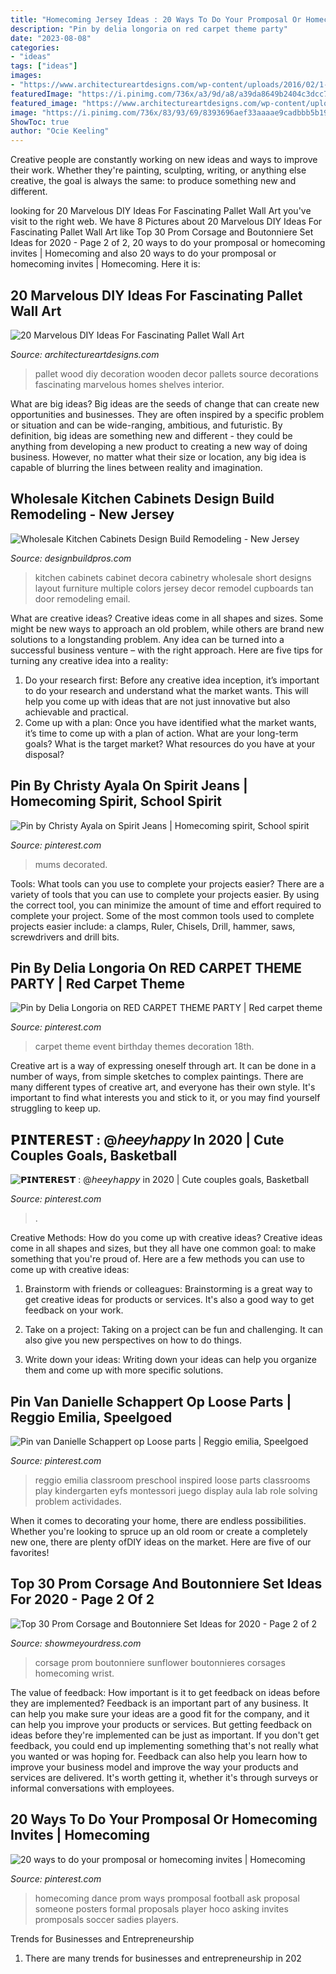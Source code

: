 ```yaml
---
title: "Homecoming Jersey Ideas : 20 Ways To Do Your Promposal Or Homecoming Invites"
description: "Pin by delia longoria on red carpet theme party"
date: "2023-08-08"
categories:
- "ideas"
tags: ["ideas"]
images:
- "https://www.architectureartdesigns.com/wp-content/uploads/2016/02/1-48.jpg"
featuredImage: "https://i.pinimg.com/736x/a3/9d/a8/a39da8649b2404c3dcc72c8de39e4789.jpg"
featured_image: "https://www.architectureartdesigns.com/wp-content/uploads/2016/02/1-48.jpg"
image: "https://i.pinimg.com/736x/83/93/69/8393696aef33aaaae9cadbbb5b19bc51.jpg"
ShowToc: true
author: "Ocie Keeling"
---
```



Creative people are constantly working on new ideas and ways to improve their work. Whether they're painting, sculpting, writing, or anything else creative, the goal is always the same: to produce something new and different.

	

		
looking for 20 Marvelous DIY Ideas For Fascinating Pallet Wall Art you've visit to the right web. We have 8 Pictures about 20 Marvelous DIY Ideas For Fascinating Pallet Wall Art like Top 30 Prom Corsage and Boutonniere Set Ideas for 2020 - Page 2 of 2, 20 ways to do your promposal or homecoming invites | Homecoming and also 20 ways to do your promposal or homecoming invites | Homecoming. Here it is:
		
    
## 20 Marvelous DIY Ideas For Fascinating Pallet Wall Art

<img loading=lazy src="https://www.architectureartdesigns.com/wp-content/uploads/2016/02/1-48.jpg" onerror="this.onerror=null;this.src='https://tse3.mm.bing.net/th?id=OIP.6PlhtTu1ul7iDe3NNIU3SQHaFj&amp;pid=15.1';" alt="20 Marvelous DIY Ideas For Fascinating Pallet Wall Art">

_Source: architectureartdesigns.com_

>pallet wood diy decoration wooden decor pallets source decorations fascinating marvelous homes shelves interior. 

	

What are big ideas?
Big ideas are the seeds of change that can create new opportunities and businesses. They are often inspired by a specific problem or situation and can be wide-ranging, ambitious, and futuristic. By definition, big ideas are something new and different - they could be anything from developing a new product to creating a new way of doing business. However, no matter what their size or location, any big idea is capable of blurring the lines between reality and imagination.

    
## Wholesale Kitchen Cabinets Design Build Remodeling - New Jersey

<img loading=lazy src="http://designbuildpros.com/wp-content/uploads/2014/06/Kitchen-Cabinets-7.jpg" onerror="this.onerror=null;this.src='https://tse1.mm.bing.net/th?id=OIP.aJyKP-tRcgnwHXqLSaMZkQHaJ4&amp;pid=15.1';" alt="Wholesale Kitchen Cabinets Design Build Remodeling - New Jersey">

_Source: designbuildpros.com_

>kitchen cabinets cabinet decora cabinetry wholesale short designs layout furniture multiple colors jersey decor remodel cupboards tan door remodeling email. 

	

What are creative ideas?
Creative ideas come in all shapes and sizes. Some might be new ways to approach an old problem, while others are brand new solutions to a longstanding problem. Any idea can be turned into a successful business venture – with the right approach. Here are five tips for turning any creative idea into a reality: 
1. Do your research first: Before any creative idea inception, it’s important to do your research and understand what the market wants. This will help you come up with ideas that are not just innovative but also achievable and practical. 
2. Come up with a plan: Once you have identified what the market wants, it’s time to come up with a plan of action. What are your long-term goals? What is the target market? What resources do you have at your disposal?

    
## Pin By Christy Ayala On Spirit Jeans | Homecoming Spirit, School Spirit

<img loading=lazy src="https://i.pinimg.com/736x/a5/43/e9/a543e91350d3debe676f266645966ef4--jeans.jpg" onerror="this.onerror=null;this.src='https://tse1.mm.bing.net/th?id=OIP.Tgu151-dz1d3ihLO_AzcAgHaJ3&amp;pid=15.1';" alt="Pin by Christy Ayala on Spirit Jeans | Homecoming spirit, School spirit">

_Source: pinterest.com_

>mums decorated. 

	

Tools: What tools can you use to complete your projects easier?
There are a variety of tools that you can use to complete your projects easier. By using the correct tool, you can minimize the amount of time and effort required to complete your project. Some of the most common tools used to complete projects easier include: a clamps, Ruler, Chisels, Drill, hammer, saws, screwdrivers and drill bits.

    
## Pin By Delia Longoria On RED CARPET THEME PARTY | Red Carpet Theme

<img loading=lazy src="https://i.pinimg.com/736x/a3/9d/a8/a39da8649b2404c3dcc72c8de39e4789.jpg" onerror="this.onerror=null;this.src='https://tse1.mm.bing.net/th?id=OIP.224xkmXRYfSCqDzlrbwf0gHaJ4&amp;pid=15.1';" alt="Pin by Delia Longoria on RED CARPET THEME PARTY | Red carpet theme">

_Source: pinterest.com_

>carpet theme event birthday themes decoration 18th. 

	

Creative art is a way of expressing oneself through art. It can be done in a number of ways, from simple sketches to complex paintings. There are many different types of creative art, and everyone has their own style. It's important to find what interests you and stick to it, or you may find yourself struggling to keep up.

    
## 𝗣𝗜𝗡𝗧𝗘𝗥𝗘𝗦𝗧 : @𝘩𝘦𝘦𝘺𝘩𝘢𝘱𝘱𝘺 In 2020 | Cute Couples Goals, Basketball

<img loading=lazy src="https://i.pinimg.com/736x/83/93/69/8393696aef33aaaae9cadbbb5b19bc51.jpg" onerror="this.onerror=null;this.src='https://tse1.mm.bing.net/th?id=OIP.U4g7iact-xtpmlDjlg6upQHaJ5&amp;pid=15.1';" alt="𝗣𝗜𝗡𝗧𝗘𝗥𝗘𝗦𝗧 : @𝘩𝘦𝘦𝘺𝘩𝘢𝘱𝘱𝘺 in 2020 | Cute couples goals, Basketball">

_Source: pinterest.com_

>. 

	

Creative Methods: How do you come up with creative ideas?
Creative ideas come in all shapes and sizes, but they all have one common goal: to make something that you're proud of. Here are a few methods you can use to come up with creative ideas:
1. Brainstorm with friends or colleagues: Brainstorming is a great way to get creative ideas for products or services. It's also a good way to get feedback on your work.

2. Take on a project: Taking on a project can be fun and challenging. It can also give you new perspectives on how to do things.

3. Write down your ideas: Writing down your ideas can help you organize them and come up with more specific solutions.

    
## Pin Van Danielle Schappert Op Loose Parts | Reggio Emilia, Speelgoed

<img loading=lazy src="https://i.pinimg.com/736x/76/d9/db/76d9dbac14144670d328e806b0a8f845.jpg" onerror="this.onerror=null;this.src='https://tse3.mm.bing.net/th?id=OIP.abvA-5wJc_E2IO2298Q3kQHaJ4&amp;pid=15.1';" alt="Pin van Danielle Schappert op Loose parts | Reggio emilia, Speelgoed">

_Source: pinterest.com_

>reggio emilia classroom preschool inspired loose parts classrooms play kindergarten eyfs montessori juego display aula lab role solving problem actividades. 

	

When it comes to decorating your home, there are endless possibilities. Whether you're looking to spruce up an old room or create a completely new one, there are plenty ofDIY ideas on the market. Here are five of our favorites!

    
## Top 30 Prom Corsage And Boutonniere Set Ideas For 2020 - Page 2 Of 2

<img loading=lazy src="https://www.showmeyourdress.com/wp-content/uploads/2019/11/prom-corsage-and-boutonniere-set-ideas-25.jpg" onerror="this.onerror=null;this.src='https://tse1.mm.bing.net/th?id=OIP.0AIjKctfYWOABcwRg62VyQHaNO&amp;pid=15.1';" alt="Top 30 Prom Corsage and Boutonniere Set Ideas for 2020 - Page 2 of 2">

_Source: showmeyourdress.com_

>corsage prom boutonniere sunflower boutonnieres corsages homecoming wrist. 

	

The value of feedback: How important is it to get feedback on ideas before they are implemented?
Feedback is an important part of any business. It can help you make sure your ideas are a good fit for the company, and it can help you improve your products or services. But getting feedback on ideas before they're implemented can be just as important. If you don't get feedback, you could end up implementing something that's not really what you wanted or was hoping for. Feedback can also help you learn how to improve your business model and improve the way your products and services are delivered. It's worth getting it, whether it's through surveys or informal conversations with employees.

    
## 20 Ways To Do Your Promposal Or Homecoming Invites | Homecoming

<img loading=lazy src="https://i.pinimg.com/736x/65/5f/16/655f16c43252396f03197412b2cbae6e--dance-proposal-homecoming-proposal.jpg" onerror="this.onerror=null;this.src='https://tse2.mm.bing.net/th?id=OIP.onWobOc6Zvk_5935r1G6qAHaJP&amp;pid=15.1';" alt="20 ways to do your promposal or homecoming invites | Homecoming">

_Source: pinterest.com_

>homecoming dance prom ways promposal football ask proposal someone posters formal proposals player hoco asking invites promposals soccer sadies players. 

	

Trends for Businesses and Entrepreneurship
1. There are many trends for businesses and entrepreneurship in 202
